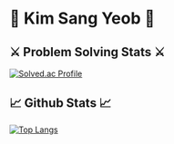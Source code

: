 # 🐾 Kim Sang Yeob 🐾
## ⚔ Problem Solving Stats ⚔
[![Solved.ac Profile](http://mazassumnida.wtf/api/v2/generate_badge?boj=yeobi_01)](https://solved.ac/yeobi_01/)<br>
## 📈 Github Stats 📈
[![Top Langs](https://github-readme-stats.vercel.app/api/top-langs/?username=yeobi01)](https://github.com/anuraghazra/github-readme-stats)
<!--
&layout=compact

### Hi there 👋
**yeobi01/yeobi01** is a ✨ _special_ ✨ repository because its `README.md` (this file) appears on your GitHub profile.

Here are some ideas to get you started:

- 🔭 I’m currently working on ...
- 🌱 I’m currently learning ...
- 👯 I’m looking to collaborate on ...
- 🤔 I’m looking for help with ...
- 💬 Ask me about ...
- 📫 How to reach me: ...
- 😄 Pronouns: ...
- ⚡ Fun fact: ...
-->
